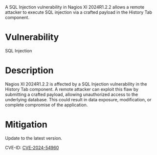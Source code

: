 A SQL Injection vulnerability in Nagios XI 2024R1.2.2 allows a remote attacker to execute SQL injection via a crafted payload in the History Tab component.

# Vulnerability
SQL Injection

# Description
Nagios XI 2024R1.2.2 is affected by a SQL Injection vulnerability in the History Tab component. A remote attacker can exploit this flaw by submitting a crafted payload, allowing unauthorized access to the underlying database. This could result in data exposure, modification, or complete compromise of the application.

# Mitigation
Update to the latest version.

CVE-ID: [CVE-2024-54960](https://nvd.nist.gov/vuln/detail/CVE-2024-54960)
